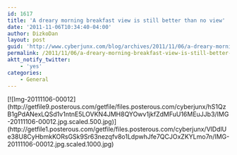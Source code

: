 ```yaml
---
id: 1617
title: 'A dreary morning breakfast view is still better than no view'
date: '2011-11-06T10:34:40-04:00'
author: DizkoDan
layout: post
guid: 'http://www.cyberjunx.com/blog/archives/2011/11/06/a-dreary-morning-breakfast-view-is-still-better-than-no-view/'
permalink: /2011/11/06/a-dreary-morning-breakfast-view-is-still-better-than-no-view/
aktt_notify_twitter:
    - 'yes'
categories:
    - General
---
```


<div class="posterous_autopost"><div class="p_embed p_image_embed"> [![Img-20111106-00012](http://getfile9.posterous.com/getfile/files.posterous.com/cyberjunx/hS1QzB1gPdANexLQSd1v1ntnE5LOVKN4JMH8QYOwv1jkfZdMFuU16MEuJJb3/IMG-20111106-00012.jpg.scaled.500.jpg)](http://getfile1.posterous.com/getfile/files.posterous.com/cyberjunx/VlDdlUe38U8CyHbmkKORsGSk9Sr63nezqfv8o1LdpwhJfe7QCJOxZKYLmo7n/IMG-20111106-00012.jpg.scaled.1000.jpg) </div></div>